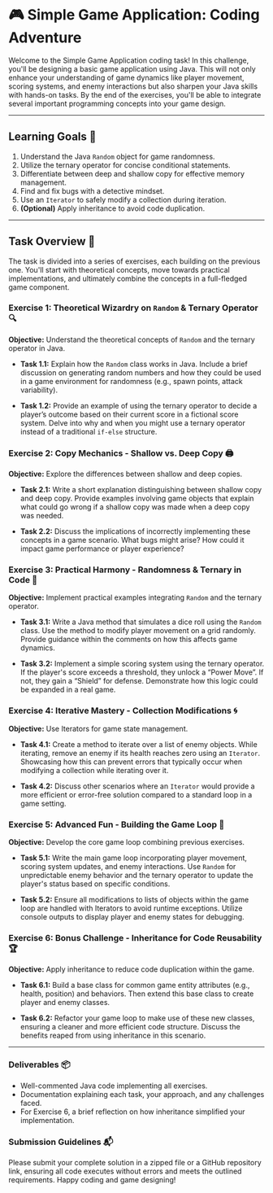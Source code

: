 # 🎮 Simple Game Application: Coding Adventure

Welcome to the Simple Game Application coding task! In this challenge, you'll be designing a basic game application using Java. This will not only enhance your understanding of game dynamics like player movement, scoring systems, and enemy interactions but also sharpen your Java skills with hands-on tasks. By the end of the exercises, you'll be able to integrate several important programming concepts into your game design.

---

## Learning Goals 🧠

1. Understand the Java `Random` object for game randomness.
2. Utilize the ternary operator for concise conditional statements.
3. Differentiate between deep and shallow copy for effective memory management.
4. Find and fix bugs with a detective mindset.
5. Use an `Iterator` to safely modify a collection during iteration.
6. **(Optional)** Apply inheritance to avoid code duplication.

---

## Task Overview 📝

The task is divided into a series of exercises, each building on the previous one. You'll start with theoretical concepts, move towards practical implementations, and ultimately combine the concepts in a full-fledged game component.

### Exercise 1: Theoretical Wizardry on `Random` & Ternary Operator 🔍

**Objective:** Understand the theoretical concepts of `Random` and the ternary operator in Java.

- **Task 1.1:** Explain how the `Random` class works in Java. Include a brief discussion on generating random numbers and how they could be used in a game environment for randomness (e.g., spawn points, attack variability).

- **Task 1.2:** Provide an example of using the ternary operator to decide a player’s outcome based on their current score in a fictional score system. Delve into why and when you might use a ternary operator instead of a traditional `if-else` structure.

### Exercise 2: Copy Mechanics - Shallow vs. Deep Copy 🖨️

**Objective:** Explore the differences between shallow and deep copies.

- **Task 2.1:** Write a short explanation distinguishing between shallow copy and deep copy. Provide examples involving game objects that explain what could go wrong if a shallow copy was made when a deep copy was needed.

- **Task 2.2:** Discuss the implications of incorrectly implementing these concepts in a game scenario. What bugs might arise? How could it impact game performance or player experience?

### Exercise 3: Practical Harmony - Randomness & Ternary in Code 🎲

**Objective:** Implement practical examples integrating `Random` and the ternary operator.

- **Task 3.1:** Write a Java method that simulates a dice roll using the `Random` class. Use the method to modify player movement on a grid randomly. Provide guidance within the comments on how this affects game dynamics.

- **Task 3.2:** Implement a simple scoring system using the ternary operator. If the player's score exceeds a threshold, they unlock a “Power Move”. If not, they gain a “Shield” for defense. Demonstrate how this logic could be expanded in a real game.

### Exercise 4: Iterative Mastery - Collection Modifications 🌀

**Objective:** Use Iterators for game state management.

- **Task 4.1:** Create a method to iterate over a list of enemy objects. While iterating, remove an enemy if its health reaches zero using an `Iterator`. Showcasing how this can prevent errors that typically occur when modifying a collection while iterating over it.

- **Task 4.2:** Discuss other scenarios where an `Iterator` would provide a more efficient or error-free solution compared to a standard loop in a game setting.

### Exercise 5: Advanced Fun - Building the Game Loop 🚀

**Objective:** Develop the core game loop combining previous exercises.

- **Task 5.1:** Write the main game loop incorporating player movement, scoring system updates, and enemy interactions. Use `Random` for unpredictable enemy behavior and the ternary operator to update the player's status based on specific conditions.

- **Task 5.2:** Ensure all modifications to lists of objects within the game loop are handled with Iterators to avoid runtime exceptions. Utilize console outputs to display player and enemy states for debugging.

### Exercise 6: Bonus Challenge - Inheritance for Code Reusability 🏆

**Objective:** Apply inheritance to reduce code duplication within the game.

- **Task 6.1:** Build a base class for common game entity attributes (e.g., health, position) and behaviors. Then extend this base class to create player and enemy classes.

- **Task 6.2:** Refactor your game loop to make use of these new classes, ensuring a cleaner and more efficient code structure. Discuss the benefits reaped from using inheritance in this scenario.

---

### Deliverables 📦

- Well-commented Java code implementing all exercises.
- Documentation explaining each task, your approach, and any challenges faced.
- For Exercise 6, a brief reflection on how inheritance simplified your implementation.

### Submission Guidelines 📬

Please submit your complete solution in a zipped file or a GitHub repository link, ensuring all code executes without errors and meets the outlined requirements. Happy coding and game designing!
